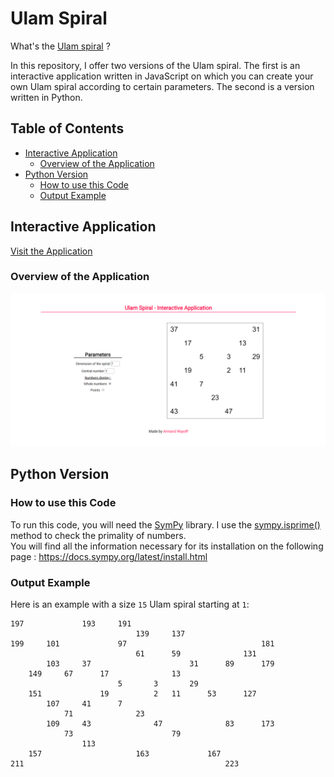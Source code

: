 # Ulam Spiral

What's the [Ulam spiral](https://en.wikipedia.org/wiki/Ulam_spiral) ?

In this repository, I offer two versions of the Ulam spiral. 
The first is an interactive application written in JavaScript on which you can create your own Ulam spiral according to certain parameters.
The second is a version written in Python.

## Table of Contents

* [Interactive Application](#interactive-application)
  * [Overview of the Application](#overview-of-the-application)
* [Python Version](#python-version)
  * [How to use this Code](#how-to-use-this-code)
  * [Output Example](#output-example)

##  Interactive Application

[Visit the Application](https://editor.p5js.org/armandwayoff/present/q7rzZCcgv)

### Overview of the Application

![overview-application](illustration_image/overview-application.png)

## Python Version

### How to use this Code

To run this code, you will need the [SymPy](https://www.sympy.org/en/index.html) library. I use the [sympy.isprime()](https://www.geeksforgeeks.org/python-sympy-isprime-method/) method to check the primality of numbers.  
You will find all the information necessary for its installation on the following page : <https://docs.sympy.org/latest/install.html>

### Output Example

Here is an example with a size ```15``` Ulam spiral starting at ```1```:

```
197	   	   	  	193	  	191	   	  	   	  	   	   	   	   
   	   	   	  	   	  	   	139	  	137	  	   	   	   	   
199	   	101	  	   	  	97 	   	  	   	  	   	   	   	181
   	   	   	  	   	  	   	61 	  	59 	  	   	   	131	   
   	   	103	  	37 	  	   	   	  	   	31	   	89 	   	179
   	149	   	67	   	17	   	   	  	13 	  	   	   	   	   
   	   	   	  	   	  	5  	   	3 	   	29	   	   	   	   
   	151	   	  	   	19	   	   	2 	11 	  	53 	   	127	   
   	   	107	  	41 	  	7  	   	  	   	  	   	   	   	   
   	   	   	71	   	  	   	23 	  	   	  	   	   	   	   
   	   	109	  	43 	  	   	   	47	   	  	   	83 	   	173
   	   	   	73	   	  	   	   	  	79 	  	   	   	   	   
   	   	   	  	113	  	   	   	  	   	  	   	   	   	   
   	157	   	  	   	  	   	163	  	   	  	167	   	   	   
211	   	   	  	   	  	   	   	  	   	  	   	223	   	   
```
